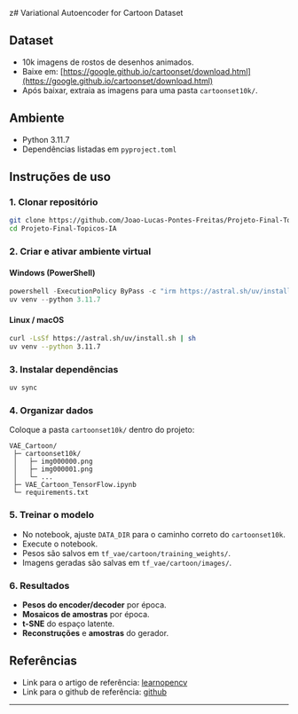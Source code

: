z# Variational Autoencoder for Cartoon Dataset

## Dataset
- 10k imagens de rostos de desenhos animados.
- Baixe em: [https://google.github.io/cartoonset/download.html](https://google.github.io/cartoonset/download.html)
- Após baixar, extraia as imagens para uma pasta `cartoonset10k/`.

## Ambiente
- Python 3.11.7
- Dependências listadas em `pyproject.toml`

## Instruções de uso

### 1. Clonar repositório
```bash
git clone https://github.com/Joao-Lucas-Pontes-Freitas/Projeto-Final-Topicos-IA
cd Projeto-Final-Topicos-IA
```

### 2. Criar e ativar ambiente virtual

#### Windows (PowerShell)

```powershell
powershell -ExecutionPolicy ByPass -c "irm https://astral.sh/uv/install.ps1 | iex"
uv venv --python 3.11.7
```

#### Linux / macOS

```bash
curl -LsSf https://astral.sh/uv/install.sh | sh
uv venv --python 3.11.7
```

### 3. Instalar dependências

```bash
uv sync
```

### 4. Organizar dados

Coloque a pasta `cartoonset10k/` dentro do projeto:

```
VAE_Cartoon/
 ├─ cartoonset10k/
 │   ├─ img000000.png
 │   ├─ img000001.png
 │   └─ ...
 ├─ VAE_Cartoon_TensorFlow.ipynb
 └─ requirements.txt
```

### 5. Treinar o modelo

* No notebook, ajuste `DATA_DIR` para o caminho correto do `cartoonset10k`.
* Execute o notebook.
* Pesos são salvos em `tf_vae/cartoon/training_weights/`.
* Imagens geradas são salvas em `tf_vae/cartoon/images/`.

### 6. Resultados

* **Pesos do encoder/decoder** por época.
* **Mosaicos de amostras** por época.
* **t-SNE** do espaço latente.
* **Reconstruções** e **amostras** do gerador.

## Referências
* Link para o artigo de referência: [learnopencv](https://learnopencv.com/variational-autoencoder-in-tensorflow)
* Link para o github de referência: [github](https://github.com/spmallick/learnopencv/tree/master/Variational-Autoencoder-TensorFlow)
---